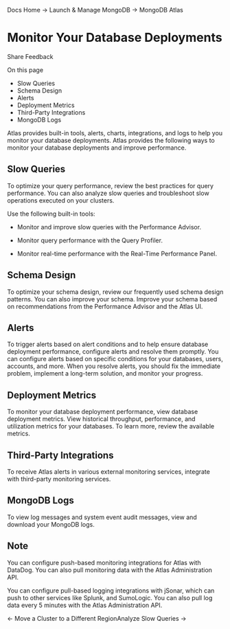 Docs Home → Launch & Manage MongoDB → MongoDB Atlas

# Monitor Your Database Deployments

Share Feedback

On this page

  * Slow Queries
  * Schema Design
  * Alerts
  * Deployment Metrics
  * Third-Party Integrations
  * MongoDB Logs

Atlas provides built-in tools, alerts, charts, integrations, and logs to help
you monitor your database deployments. Atlas provides the following ways to
monitor your database deployments and improve performance.

## Slow Queries

To optimize your query performance, review the best practices for query
performance. You can also analyze slow queries and troubleshoot slow
operations executed on your clusters.

Use the following built-in tools:

  * Monitor and improve slow queries with the Performance Advisor.

  * Monitor query performance with the Query Profiler.

  * Monitor real-time performance with the Real-Time Performance Panel.

## Schema Design

To optimize your schema design, review our frequently used schema design
patterns. You can also improve your schema. Improve your schema based on
recommendations from the Performance Advisor and the Atlas UI.

## Alerts

To trigger alerts based on alert conditions and to help ensure database
deployment performance, configure alerts and resolve them promptly. You can
configure alerts based on specific conditions for your databases, users,
accounts, and more. When you resolve alerts, you should fix the immediate
problem, implement a long-term solution, and monitor your progress.

## Deployment Metrics

To monitor your database deployment performance, view database deployment
metrics. View historical throughput, performance, and utilization metrics for
your databases. To learn more, review the available metrics.

## Third-Party Integrations

To receive Atlas alerts in various external monitoring services, integrate
with third-party monitoring services.

## MongoDB Logs

To view log messages and system event audit messages, view and download your
MongoDB logs.

## Note

You can configure push-based monitoring integrations for Atlas with DataDog.
You can also pull monitoring data with the Atlas Administration API.

You can configure pull-based logging integrations with jSonar, which can push
to other services like Splunk, and SumoLogic. You can also pull log data every
5 minutes with the Atlas Administration API.

← Move a Cluster to a Different RegionAnalyze Slow Queries →

